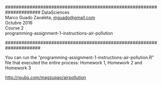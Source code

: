 #####################################################################
DataSciences   
Marco Guado Zavaleta, mguado@gmail.com  
Octubre 2016  
Course 2  
programming-assignment-1-instructions-air-pollution  
  
#####################################################################
  
You can run the "programming-assignment-1-instructions-air-pollution.R" file that executed the entire process: Homework 1, Homework 2 and Homework 3  
  
http://rpubs.com/magzupao/airpollution


